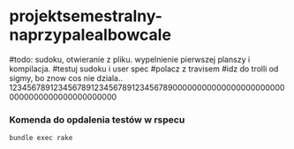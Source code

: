 # projektsemestralny-naprzypalealbowcale
#todo: sudoku, otwieranie z pliku. wypelnienie pierwszej planszy i kompilacja.
#testuj sudoku i user spec
#polacz z travisem
#idz do trolli od sigmy, bo znow cos nie dziala..
123456789123456789123456789123456789000000000000000000000000000000000000000000000

### Komenda do opdalenia testów w rspecu
`bundle exec rake`